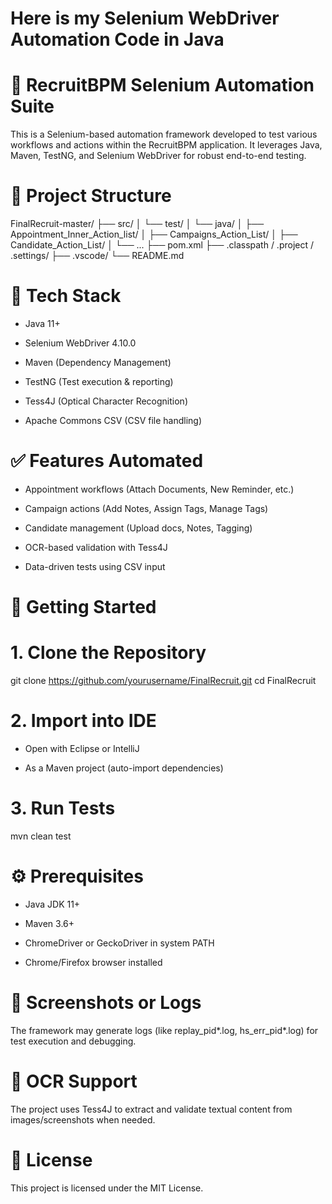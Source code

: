 # Here is my Selenium WebDriver Automation Code in Java

# 📘 RecruitBPM Selenium Automation Suite
This is a Selenium-based automation framework developed to test various workflows and actions within the RecruitBPM application. It leverages Java, Maven, TestNG, and Selenium WebDriver for robust end-to-end testing.

# 📂 Project Structure

FinalRecruit-master/
├── src/
│   └── test/
│       └── java/
│           ├── Appointment_Inner_Action_list/
│           ├── Campaigns_Action_List/
│           ├── Candidate_Action_List/
│           └── ...
├── pom.xml
├── .classpath / .project / .settings/
├── .vscode/
└── README.md

# 🧰 Tech Stack
- Java 11+

- Selenium WebDriver 4.10.0

- Maven (Dependency Management)

- TestNG (Test execution & reporting)

- Tess4J (Optical Character Recognition)

- Apache Commons CSV (CSV file handling)

# ✅ Features Automated
- Appointment workflows (Attach Documents, New Reminder, etc.)

- Campaign actions (Add Notes, Assign Tags, Manage Tags)

- Candidate management (Upload docs, Notes, Tagging)

- OCR-based validation with Tess4J

- Data-driven tests using CSV input

# 🚀 Getting Started
# 1. Clone the Repository

git clone https://github.com/yourusername/FinalRecruit.git
cd FinalRecruit

# 2. Import into IDE
- Open with Eclipse or IntelliJ

- As a Maven project (auto-import dependencies)

# 3. Run Tests

mvn clean test

# ⚙️ Prerequisites
- Java JDK 11+

- Maven 3.6+

- ChromeDriver or GeckoDriver in system PATH

- Chrome/Firefox browser installed

# 📸 Screenshots or Logs
The framework may generate logs (like replay_pid*.log, hs_err_pid*.log) for test execution and debugging.

# 🤖 OCR Support
The project uses Tess4J to extract and validate textual content from images/screenshots when needed.

# 📄 License
This project is licensed under the MIT License.

